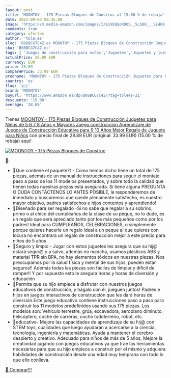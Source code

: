 ```yaml
---
layout: post
title: 'MOONTOY - 175 Piezas Bloques de Construc al 15.00 % de rebaja'
date: 2021-09-03 08:45:08
image: 'https://m.media-amazon.com/images/I/61VEQqoR90S._SL500_._SL400_.jpg'
comments: true
category: ofertas
author: 'tole.es'
slug: 'B08BCG7C4Z-es MOONTOY - 175 Piezas Bloques de Construcción Juguetes para...'
sku: 'B08BCG7C4Z-es'
tags: [ 'Juegos de construcción para niños','Juguetes','Juguetes y juegos','juguetes','moontoy', ]
actualPrice: 28.89 EUR
currency: EUR
price: 28.89
comparePrice: 33.99 EUR
prodname: 'MOONTOY - 175 Piezas Bloques de Construcción Juguetes para Niños de 5 6 7 8 Años y Mayores  Juego construccion Aprendizaje de Juegos de Construcción Educativa para 9  10 Años Mejor Regalo de Juguete para Niños'
country: 'es'
flag: '🇪🇸'
brand: 'MOONTOY'
buyurl: 'https://www.amazon.es/dp/B08BCG7C4Z/?tag=tolees-21'
descuento: '15.00'
average: '28.89'
---
```


Tienes [MOONTOY - 175 Piezas Bloques de Construcción Juguetes para Niños de 5 6 7 8 Años y Mayores  Juego construccion Aprendizaje de Juegos de Construcción Educativa para 9  10 Años Mejor Regalo de Juguete para Niños](https://www.amazon.es/dp/B08BCG7C4Z/?tag=tolees-21) con precio final de  28.89 EUR (original: 33.99 EUR) (15.00 %  de rebaja) aqui!

[![MOONTOY - 175 Piezas Bloques de Construc](https://m.media-amazon.com/images/I/61VEQqoR90S._SL500_._SL400_.jpg)](https://www.amazon.es/dp/B08BCG7C4Z/?tag=tolees-21)

🔎:

- 🎁Que contiene el paquete?t - Como hemos dicho tiene un total de 175 piezas, además de un manual de instrucciones para seguir el montaje paso a paso de los 11 modelos presentados, y sobre todo la calidad que tienen todas nuestras piezas está asegurada. Si tiene alguna PREGUNTA O DUDA CONTÁCTENOS LO ANTES POSIBLE, le responderemos de inmediato y buscaremos que quede plenamente satisfecho, es nuestro mayor objetivo, padres satisfechos e hijos contentos y aprendiendo!
- 🎁Diseñado para ser regalado -Si no sabe que regalar a su sobrino, primo o al chico del cumpleaños de la clase de su peque, no lo dude, es un regalo que será apreciado tanto por los más pequeños como por los padres! Ideal para CUMPLEAÑOS, CELEBRACIONES, o simplemente porque quieres hacerle un regalo ideal a un peque al que quieres con locura no encontrara un regalo de construcción mejor a este precio para niños de 5 años .
- 🎁Seguro y limpio - Jugar con estos juguetes les asegura que su hij@ estará segur@ y a salvo, además no mancha, usamos plasticos ABS y material TPR sin BPA, no hay elementos tóxicos en nuestras piezas. Nos preocupamos por la salud física y mental de sus hijos, pueden estar seguros!! Además todas las piezas son fáciles de limpiar y difícil de romper!! Y por supuesto esto le asegura horas y horas de diversión y educación
- 🎁Permita que su hijo empiece a disfrutar con nuestros juegos educativos de construcción, y hágalo con él, jueguen juntos! Padres e hijos en juegos interactivos de construcción que les dará horas de diversión.Este juego educativo contiene instrucciones paso a paso para construir los 11 modelos predefinidos usando sus 175 piezas. Los modelos son: Vehículo terrestre, grúa, excavadora, aeroplano diminuto, helicóptero, coche de carreras, coche todoterreno, robot, etc.
- 🎁educativo- Mejore las capacidades de aprendizaje de su hij@ con STEM toys, cualidades que luego ayudarán a acercarse a la ciencia, tecnología, ingeniería y matemáticas. Ayuda a mantener el cerebro despierto y creativo. Adecuado para niños de más de 5 años, Mejore la creatividad jugando con juegos educativos ya que trae las herramientas necesarias para que su hijo empiece a construir por el mismo y adquiera habilidades de construcción desde una edad muy temprana con todo lo que ello conlleva.

[🛒 Comprar!!!](https://www.amazon.es/dp/B08BCG7C4Z/?tag=tolees-21)

